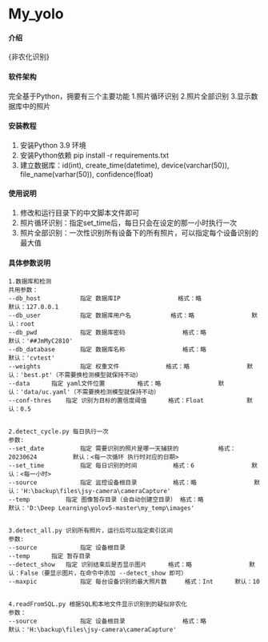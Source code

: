 # My_yolo

#### 介绍
{非农化识别}

#### 软件架构
完全基于Python，拥要有三个主要功能
1.照片循环识别
2.照片全部识别
3.显示数据库中的照片


#### 安装教程

1.  安装Python 3.9 环境
2.  安装Python依赖 pip install -r requirements.txt
3.  建立数据库：id(int), create_time(datetime), device(varchar(50)), file_name(varhar(50)), confidence(float)

#### 使用说明

1.  修改和运行目录下的中文脚本文件即可
2.  照片循环识别：指定set_time后，每日只会在设定的那一小时执行一次
3.  照片全部识别：一次性识别所有设备下的所有照片，可以指定每个设备识别的最大值

#### 具体参数说明
    1.数据库和检测
    共用参数：
    --db_host	        指定 数据库IP				格式：略		        默认：127.0.0.1
    --db_user	        指定 数据库用户名			格式：略		        默认：root
    --db_pwd	        指定 数据库密码				格式：略		        默认：'##JmMyC2810'
    --db_database       指定 数据库名称				格式：略		        默认：'cvtest'
    --weights	        指定 权重文件				格式：略		        默认：'best.pt'（不需要换检测模型就保持不动）
    --data		指定 yaml文件位置			格式：略		        默认：'data/uc.yaml'（不需要换检测模型就保持不动）
    --conf-thres	指定 识别为目标的置信度阈值		格式：Float	        默认：0.5
    
    
    2.detect_cycle.py 每日执行一次
    参数:
    --set_date	        指定 需要识别的照片是哪一天捕获的	        格式：20230624          默认：<每一次循环 执行时对应的日期>
    --set_time	        指定 每日识别的时间			格式：6		        默认：<每一小时>
    --source	        指定 监控设备根目录			格式：略		        默认：'H:\backup\files\jsy-camera\cameraCapture'
    --temp	        指定 图像暂存目录（会自动创建空目录）	格式：略		        默认：'D:\Deep Learning\yolov5-master\my_temp\images'
    
    
    3.detect_all.py 识别所有照片，运行后可以指定索引区间
    参数:
    --source	        指定 设备根目录
    --temp		指定 暂存目录
    --detect_show	指定 识别结束后是否显示图片		格式：略		        默认：False（要显示图片，在命令中添加 --detect_show 即可）
    --maxpic	        指定 每台设备识别的最大照片数		格式：Int		默认：10
    
    
    4.readFromSQL.py 根据SQL和本地文件显示识别到的疑似非农化
    参数：
    --source	        指定 设备根目录				格式：略		        默认：'H:\backup\files\jsy-camera\cameraCapture'


